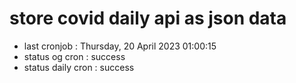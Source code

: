 # store covid daily api as json data

- last cronjob : Thursday, 20 April 2023 01:00:15
- status og cron : success
- status daily cron : success
      
      
